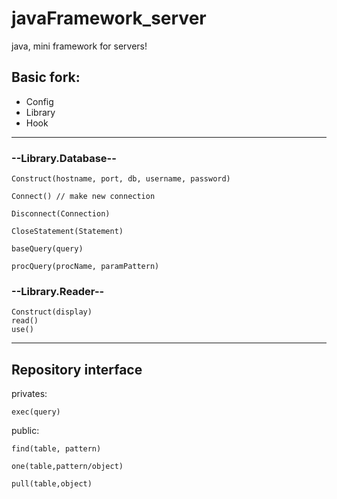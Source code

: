 # javaFramework_server
java, mini framework for servers!

## Basic fork:
  - Config
  - Library
  - Hook

 --------------------------------------------------------
 ### **--Library.Database--**
    Construct(hostname, port, db, username, password)
  
    Connect() // make new connection
  
    Disconnect(Connection)
  
    CloseStatement(Statement)
  
    baseQuery(query)
  
    procQuery(procName, paramPattern)
 
 ### **--Library.Reader--**
    Construct(display)
    read()
    use()
 --------------------------------------------------------
 
 ## Repository interface
  privates:  
      
    exec(query)
    
  public:

    find(table, pattern)

    one(table,pattern/object)
    
    pull(table,object)
